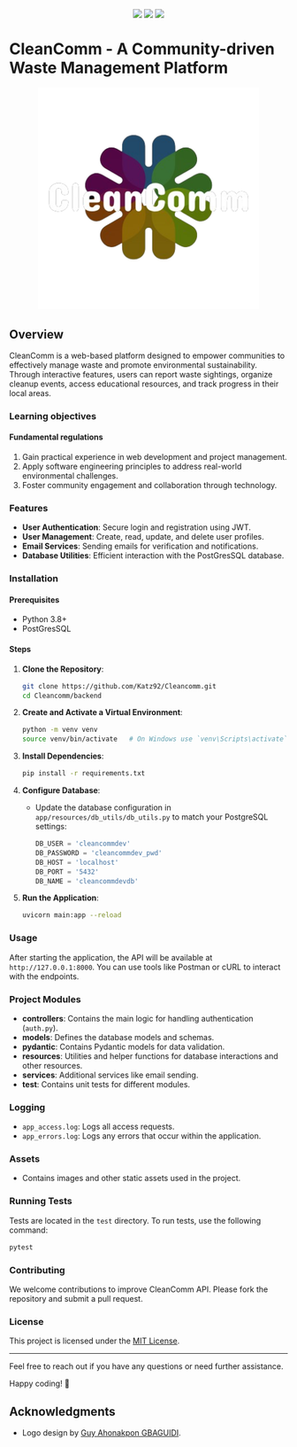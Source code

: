 <p align="center">
<img align="center" src="http://ForTheBadge.com/images/badges/built-with-love.svg"> <img align="center" src="http://ForTheBadge.com/images/badges/makes-people-smile.svg"> <img align="center" src="http://ForTheBadge.com/images/badges/built-by-developers.svg">
</p>

# CleanComm - A Community-driven Waste Management Platform

<p align="center">
  <img src="backend/assets/logocc2.png" width="400">
</p>

## Overview

CleanComm is a web-based platform designed to empower communities to effectively manage waste and promote environmental sustainability. Through interactive features, users can report waste sightings, organize cleanup events, access educational resources, and track progress in their local areas.

### Learning objectives

#### Fundamental regulations

1. Gain practical experience in web development and project management.
2. Apply software engineering principles to address real-world environmental challenges.
3. Foster community engagement and collaboration through technology.

### Features

- **User Authentication**: Secure login and registration using JWT.
- **User Management**: Create, read, update, and delete user profiles.
- **Email Services**: Sending emails for verification and notifications.
- **Database Utilities**: Efficient interaction with the PostGresSQL database.

### Installation

#### Prerequisites

- Python 3.8+
- PostGresSQL

#### Steps

1. **Clone the Repository**:

   ```sh
   git clone https://github.com/Katz92/Cleancomm.git
   cd Cleancomm/backend
   ```

2. **Create and Activate a Virtual Environment**:

   ```sh
   python -m venv venv
   source venv/bin/activate   # On Windows use `venv\Scripts\activate`
   ```

3. **Install Dependencies**:

   ```sh
   pip install -r requirements.txt
   ```

4. **Configure Database**:

   - Update the database configuration in `app/resources/db_utils/db_utils.py` to match your PostgreSQL settings:

     ```python
     DB_USER = 'cleancommdev'
     DB_PASSWORD = 'cleancommdev_pwd'
     DB_HOST = 'localhost'
     DB_PORT = '5432'
     DB_NAME = 'cleancommdevdb'
     ```

5. **Run the Application**:

   ```sh
   uvicorn main:app --reload
   ```

### Usage

After starting the application, the API will be available at `http://127.0.0.1:8000`. You can use tools like Postman or cURL to interact with the endpoints.

### Project Modules

- **controllers**: Contains the main logic for handling authentication (`auth.py`).
- **models**: Defines the database models and schemas.
- **pydantic**: Contains Pydantic models for data validation.
- **resources**: Utilities and helper functions for database interactions and other resources.
- **services**: Additional services like email sending.
- **test**: Contains unit tests for different modules.

### Logging

- `app_access.log`: Logs all access requests.
- `app_errors.log`: Logs any errors that occur within the application.

### Assets

- Contains images and other static assets used in the project.

### Running Tests

Tests are located in the `test` directory. To run tests, use the following command:

```sh
pytest
```

### Contributing

We welcome contributions to improve CleanComm API. Please fork the repository and submit a pull request.

### License

This project is licensed under the [MIT License](LICENSE).

---

Feel free to reach out if you have any questions or need further assistance.

Happy coding! 🚀

## Acknowledgments

- Logo design by [Guy Ahonakpon GBAGUIDI](https://www.linkedin.com/in/guy-ahonakpon-gbaguidi).

